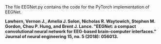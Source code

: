 The file EEGNet.py contains the code for the PyTorch implementation of EEGNet.


**Lawhern, Vernon J., Amelia J. Solon, Nicholas R. Waytowich, Stephen M. Gordon, Chou P. Hung, and Brent J. Lance. "EEGNet: a compact convolutional neural network for EEG-based brain–computer interfaces." Journal of neural engineering 15, no. 5 (2018): 056013.**
